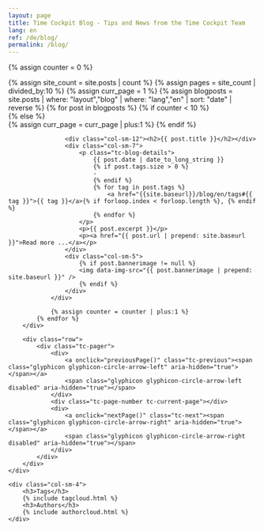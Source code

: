 ```yaml
---
layout: page
title: Time Cockpit Blog - Tips and News from the Time Cockpit Team
lang: en
ref: /de/blog/
permalink: /blog/
---
```

{% assign counter = 0 %}
<div class="row">
	<div class="col-sm-8 tc-blog-overview">
		<div class="row">
			{% assign site_count = site.posts | count %}
			{% assign pages = site_count | divided_by:10 %}
			{% assign curr_page = 1 %}
			{% assign blogposts = site.posts | where: "layout","blog" | where: "lang","en" | sort: "date" | reverse %}
			{% for post in blogposts %}
				{% if counter < 10 %}
					<div class="row tc-blogteaser" onclick="document.location.href='{{ post.url | prepend: site.baseurl }}'">
				{% else %}
					<div class="row tc-blogteaser hidden" onclick="document.location.href='{{ post.url | prepend: site.baseurl }}'">
					{% assign curr_page = curr_page | plus:1 %}
				{% endif %}

					<div class="col-sm-12"><h2>{{ post.title }}</h2></div>
					<div class="col-sm-7">
						<p class="tc-blog-details">
							{{ post.date | date_to_long_string }}
							{% if post.tags.size > 0 %}
							-
							{% endif %}
							{% for tag in post.tags %}
								<a href="{{site.baseurl}}/blog/en/tags#{{ tag }}">{{ tag }}</a>{% if forloop.index < forloop.length %}, {% endif %}
							{% endfor %}
						</p>
						<p>{{ post.excerpt }}</p>
						<p><a href="{{ post.url | prepend: site.baseurl }}">Read more ...</a></p>
					</div>
					<div class="col-sm-5">
						{% if post.bannerimage != null %}
						<img data-img-src="{{ post.bannerimage | prepend: site.baseurl }}" />
						{% endif %}
					</div>
				</div>

				{% assign counter = counter | plus:1 %}
			{% endfor %}
		</div>

		<div class="row">
			<div class="tc-pager">
				<div>
					<a onclick="previousPage()" class="tc-previous"><span class="glyphicon glyphicon-circle-arrow-left" aria-hidden="true"></span></a>
					<span class="glyphicon glyphicon-circle-arrow-left disabled" aria-hidden="true"></span>
				</div>
				<div class="tc-page-number tc-current-page"></div>
				<div>
					<a onclick="nextPage()" class="tc-next"><span class="glyphicon glyphicon-circle-arrow-right" aria-hidden="true"></span></a>
					<span class="glyphicon glyphicon-circle-arrow-right disabled" aria-hidden="true"></span>
				</div>
			</div>
		</div>
	</div>

	<div class="col-sm-4">
		<h3>Tags</h3>
		{% include tagcloud.html %}
		<h3>Authors</h3>
		{% include authorcloud.html %}
	</div>
</div>